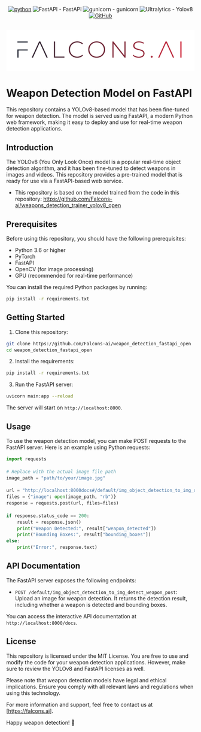 <div id="top"></div>
<div align="center">

[![python](https://img.shields.io/badge/Python-3.10-3776AB.svg?style=flat&logo=python&logoColor=white)](https://www.python.org)
<img src="https://img.shields.io/badge/FastAPI-0.89.1-red" alt="FastAPI - FastAPI">
<img src="https://img.shields.io/badge/gunicorn-20.1.0-green" alt="gunicorn - gunicorn">
<img src="https://img.shields.io/badge/Ultralytics-Yolov8-blue" alt="Ultralytics - Yolov8">
[![GitHub](https://badgen.net/badge/icon/github?icon=github&label)](https://github.com)

</div>
<!-- PROJECT LOGO -->
<br />
<div align="center">
  <a href="https://github.com/Falcons-ai/weapon_detection_fastapi_open">
    <img src="assets/falcons-logo2.png" alt="Logo" >
  </a>
</div>


# Weapon Detection Model on FastAPI

This repository contains a YOLOv8-based model that has been fine-tuned for weapon detection. The model is served using FastAPI, a modern Python web framework, making it easy to deploy and use for real-time weapon detection applications.

## Introduction

The YOLOv8 (You Only Look Once) model is a popular real-time object detection algorithm, and it has been fine-tuned to detect weapons in images and videos. This repository provides a pre-trained model that is ready for use via a FastAPI-based web service.
- This repository is based on the model trained from the code in this repository:
https://github.com/Falcons-ai/weapons_detection_trainer_yolov8_open

## Prerequisites

Before using this repository, you should have the following prerequisites:

- Python 3.6 or higher
- PyTorch
- FastAPI
- OpenCV (for image processing)
- GPU (recommended for real-time performance)

You can install the required Python packages by running:

```bash
pip install -r requirements.txt
```

## Getting Started

1. Clone this repository:
```bash
git clone https://github.com/Falcons-ai/weapon_detection_fastapi_open
cd weapon_detection_fastapi_open
```

2. Install the requirements:
```bash
pip install -r requirements.txt
```

3. Run the FastAPI server:
```bash
uvicorn main:app --reload
```

The server will start on `http://localhost:8000`.

## Usage

To use the weapon detection model, you can make POST requests to the FastAPI server. Here is an example using Python requests:

```python
import requests

# Replace with the actual image file path
image_path = "path/to/your/image.jpg"

url = "http://localhost:8000docs#/default/img_object_detection_to_img_detect_weapon_post"
files = {"image": open(image_path, "rb")}
response = requests.post(url, files=files)

if response.status_code == 200:
    result = response.json()
    print("Weapon Detected:", result["weapon_detected"])
    print("Bounding Boxes:", result["bounding_boxes"])
else:
    print("Error:", response.text)
```

## API Documentation

The FastAPI server exposes the following endpoints:

- `POST /default/img_object_detection_to_img_detect_weapon_post`: Upload an image for weapon detection. It returns the detection result, including whether a weapon is detected and bounding boxes.

You can access the interactive API documentation at `http://localhost:8000/docs`.


## License

This repository is licensed under the MIT License. You are free to use and modify the code for your weapon detection applications. However, make sure to review the YOLOv8 and FastAPI licenses as well.

Please note that weapon detection models have legal and ethical implications. Ensure you comply with all relevant laws and regulations when using this technology.

For more information and support, feel free to contact us at [https://falcons.ai].

Happy weapon detection! 🚀
